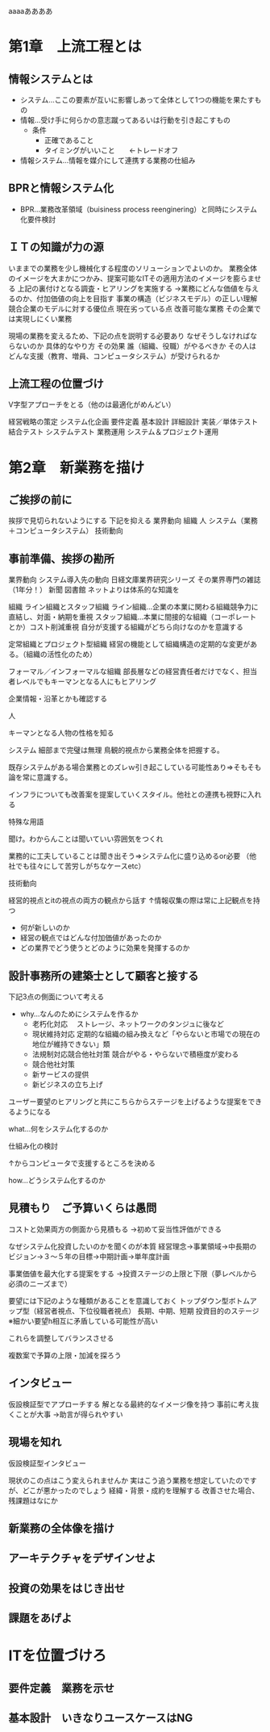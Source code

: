 aaaaああああ

# 第1章　上流工程とは
## 情報システムとは
- システム…ここの要素が互いに影響しあって全体として1つの機能を果たすもの
- 情報…受け手に何らかの意志蹴ってあるいは行動を引き起こすもの
  - 条件
    - 正確であること
    - タイミングがいいこと　　←トレードオフ
- 情報システム…情報を媒介にして連携する業務の仕組み
## BPRと情報システム化
- BPR…業務改革領域（buisiness process reenginering）と同時にシステム化要件検討
## ＩＴの知識が力の源
いままでの業務を少し機械化する程度のソリューションでよいのか。
業務全体のイメージを大まかにつかみ、提案可能なITその適用方法のイメージを膨らませる
上記の裏付けとなる調査・ヒアリングを実施する
→業務にどんな価値を与えるのか、付加価値の向上を目指す
事業の構造（ビジネスモデル）の正しい理解
競合企業のモデルに対する優位点
現在劣っている点
改善可能な業務
その企業では実現しにくい業務

現場の業務を変えるため、下記の点を説明する必要あり
なぜそうしなければならないのか
具体的なやり方
その効果
誰（組織、役職）がやるべきか
その人はどんな支援（教育、増員、コンピュータシステム）が受けられるか
## 上流工程の位置づけ
V字型アプローチをとる（他のは最適化がめんどい）

経営戦略の策定
システム化企画
要件定義
基本設計
詳細設計
実装／単体テスト
結合テスト
システムテスト
業務運用
システム＆プロジェクト運用
# 第2章　新業務を描け
## ご挨拶の前に
挨拶で見切られないようにする
下記を抑える
業界動向
組織
人
システム（業務＋コンピュータシステム）
技術動向
## 事前準備、挨拶の勘所
業界動向
システム導入先の動向
日経文庫業界研究シリーズ
その業界専門の雑誌（1年分！）
新聞
図書館
ネットよりは体系的な知識を

組織
ライン組織とスタッフ組織
ライン組織…企業の本業に関わる組織競争力に直結し、対面・納期を重視
スタッフ組織…本業に間接的な組織（コーポレートとか）コスト削減重視
自分が支援する組織がどちら向けなのかを意識する

定常組織とプロジェクト型組織
経営の機能として組織構造の定期的な変更がある。（組織の活性化のため）

フォーマル／インフォーマルな組織
部長層などの経営責任者だけでなく、担当者レベルでもキーマンとなる人にもヒアリング


企業情報・沿革とかも確認する



人

キーマンとなる人物の性格を知る

システム
細部まで完璧は無理
鳥観的視点から業務全体を把握する。

既存システムがある場合業務とのズレｗ引き起こしている可能性あり⇒そもそも論を常に意識する。

インフラについても改善案を提案していくスタイル。他社との連携も視野に入れる


特殊な用語

聞け。わからんことは聞いていい雰囲気をつくれ

業務的に工夫していることは聞き出そう⇒システム化に盛り込めるor必要
（他社でも往々にして苦労しがちなケースetc）


技術動向

経営的視点とitの視点の両方の観点から話す
↑情報収集の際は常に上記観点を持つ

- 何が新しいのか
- 経営の観点ではどんな付加価値があったのか
- どの業界でどう使うとどのように効果を発揮するのか

## 設計事務所の建築士として顧客と接する

下記3点の側面について考える

- why…なんのためにシステムを作るか
  - 老朽化対応　
    ストレージ、ネットワークのタンジュに後など
  - 現状維持対応
    定期的な組織の組み換えなど「やらないと市場での現在の地位が維持できない」類
  - 法規制対応競合他社対策
  競合がやる・やらないで積極度が変わる
  - 競合他社対策
  - 新サービスの提供  
  - 新ビジネスの立ち上げ

ユーザー要望のヒアリングと共にこちらからステージを上げるような提案をできるようになる

what…何をシステム化するのか

仕組み化の検討


↑からコンピュータで支援するところを決める

how…どうシステム化するのか




## 見積もり　ご予算いくらは愚問
コストと効果両方の側面から見積もる
→初めて妥当性評価ができる

なぜシステム化投資したいのかを聞くのが本質
経営理念→事業領域→中長期のビジョン→３〜５年の目標→中期計画→単年度計画

事業価値を最大化する提案をする
→投資ステージの上限と下限（夢レベルから必須のニーズまで）

要望には下記のような種類があることを意識しておく
トップダウン型ボトムアップ型（経営者視点、下位役職者視点）
長期、中期、短期
投資目的のステージ
※細かい要望h相互に矛盾している可能性が高い

これらを調整してバランスさせる

複数案で予算の上限・加減を探ろう



## インタビュー

仮設検証型でアプローチする
解となる最終的なイメージ像を持つ
事前に考え抜くことが大事
→助言が得られやすい


## 現場を知れ

仮設検証型インタビュー

現状のこの点はこう変えられませんか
実はこう追う業務を想定していたのですが、どこが悪かったのでしょう
経緯・背景・成約を理解する
改善させた場合、残課題はなにか


## 新業務の全体像を描け
## アーキテクチャをデザインせよ
## 投資の効果をはじき出せ
## 課題をあげよ
# ITを位置づけろ
## 要件定義　業務を示せ
## 基本設計　いきなりユースケースはNG
